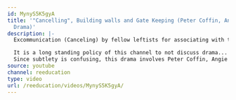 ```yaml
---
id: MynyS5K5gyA
title: '"Cancelling", Building walls and Gate Keeping (Peter Coffin, Angie Speaks
  Drama)'
description: |-
  Excommunication (Canceling) by fellow leftists for associating with the wrong people is something I find reprehensible.

  It is a long standing policy of this channel to not discuss drama... So I will do it indirectly.
  Since subtlety is confusing, this drama involves Peter Coffin, Angie Speaks and several other leftist youtubers being "canceled" for indirectly associating with the wrong people. I usually wouldn't make a statement, but this is bullshit.
source: youtube
channel: reeducation
type: video
url: /reeducation/videos/MynyS5K5gyA/
---
```

